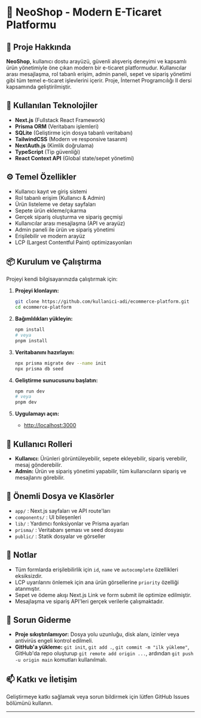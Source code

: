 # 🛒 NeoShop - Modern E-Ticaret Platformu

## 📌 Proje Hakkında

**NeoShop**, kullanıcı dostu arayüzü, güvenli alışveriş deneyimi ve kapsamlı ürün yönetimiyle öne çıkan modern bir e-ticaret platformudur. Kullanıcılar arası mesajlaşma, rol tabanlı erişim, admin paneli, sepet ve sipariş yönetimi gibi tüm temel e-ticaret işlevlerini içerir. Proje, İnternet Programcılığı II dersi kapsamında geliştirilmiştir.

## 🚀 Kullanılan Teknolojiler

- **Next.js** (Fullstack React Framework)
- **Prisma ORM** (Veritabanı işlemleri)
- **SQLite** (Geliştirme için dosya tabanlı veritabanı)
- **TailwindCSS** (Modern ve responsive tasarım)
- **NextAuth.js** (Kimlik doğrulama)
- **TypeScript** (Tip güvenliği)
- **React Context API** (Global state/sepet yönetimi)

## ⚙️ Temel Özellikler

- Kullanıcı kayıt ve giriş sistemi
- Rol tabanlı erişim (Kullanıcı & Admin)
- Ürün listeleme ve detay sayfaları
- Sepete ürün ekleme/çıkarma
- Gerçek sipariş oluşturma ve sipariş geçmişi
- Kullanıcılar arası mesajlaşma (API ve arayüz)
- Admin paneli ile ürün ve sipariş yönetimi
- Erişilebilir ve modern arayüz
- LCP (Largest Contentful Paint) optimizasyonları

## 📦 Kurulum ve Çalıştırma

Projeyi kendi bilgisayarınızda çalıştırmak için:

1. **Projeyi klonlayın:**
   ```bash
   git clone https://github.com/kullanici-adi/ecommerce-platform.git
   cd ecommerce-platform
   ```

2. **Bağımlılıkları yükleyin:**
   ```bash
   npm install
   # veya
   pnpm install
   ```

3. **Veritabanını hazırlayın:**
   ```bash
   npx prisma migrate dev --name init
   npx prisma db seed
   ```

4. **Geliştirme sunucusunu başlatın:**
   ```bash
   npm run dev
   # veya
   pnpm dev
   ```

5. **Uygulamayı açın:**
   - [http://localhost:3000](http://localhost:3000)

## 👤 Kullanıcı Rolleri

- **Kullanıcı:** Ürünleri görüntüleyebilir, sepete ekleyebilir, sipariş verebilir, mesaj gönderebilir.
- **Admin:** Ürün ve sipariş yönetimi yapabilir, tüm kullanıcıların sipariş ve mesajlarını görebilir.

## 📂 Önemli Dosya ve Klasörler

- `app/` : Next.js sayfaları ve API route'ları
- `components/` : UI bileşenleri
- `lib/` : Yardımcı fonksiyonlar ve Prisma ayarları
- `prisma/` : Veritabanı şeması ve seed dosyası
- `public/` : Statik dosyalar ve görseller

## 📝 Notlar

- Tüm formlarda erişilebilirlik için `id`, `name` ve `autocomplete` özellikleri eksiksizdir.
- LCP uyarılarını önlemek için ana ürün görsellerine `priority` özelliği atanmıştır.
- Sepet ve ödeme akışı Next.js Link ve form submit ile optimize edilmiştir.
- Mesajlaşma ve sipariş API'leri gerçek verilerle çalışmaktadır.

## 🐞 Sorun Giderme

- **Proje sıkıştırılamıyor:** Dosya yolu uzunluğu, disk alanı, izinler veya antivirüs engeli kontrol edilmeli.
- **GitHub'a yükleme:** `git init`, `git add .`, `git commit -m "ilk yükleme"`, GitHub'da repo oluşturup `git remote add origin ...`, ardından `git push -u origin main` komutları kullanılmalı.

## 📫 Katkı ve İletişim

Geliştirmeye katkı sağlamak veya sorun bildirmek için lütfen GitHub Issues bölümünü kullanın.

---

 
